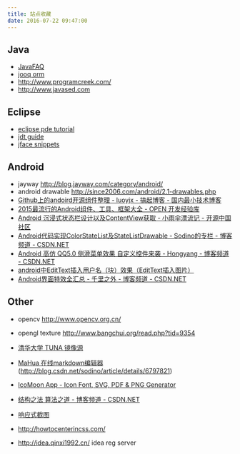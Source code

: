 ```yaml
---
title: 站点收藏
date: 2016-07-22 09:47:00
---
```


## Java
- [JavaFAQ](http://www.coderanch.com/how-to/search?CategoryFaq)
- [jooq orm](http://sourceforge.net/projects/jooq/files/)
- http://www.programcreek.com/
- http://www.javased.com 

## Eclipse 
- [eclipse pde tutorial](http://www.vogella.de/)
- [jdt guide](http://www.linuxtopia.org/online_books/eclipse_documentation/eclipse_jdt_plug-in_developer_guide/index.html)
- [jface snippets](http://wiki.eclipse.org/JFaceSnippets)

## Android
- jayway http://blog.jayway.com/category/android/
- android drawable http://since2006.com/android/2.1-drawables.php
- [Github上的andoird开源组件整理 - luoyjx - 搞起博客 - 国内最小技术博客](http://blog.gaoqixhb.com/p/545321a35a6e8e6729c06bea/)
- [2015最流行的Android组件、工具、框架大全 - OPEN 开发经验库](http://www.open-open.com/lib/view/open1436262653692.html) 
- [Android 沉浸式状态栏设计以及ContentView获取 - 小雨伞漂流记 - 开源中国社区](http://my.oschina.net/ososchina/blog/369630)
- [Android代码实现ColorStateList及StateListDrawable - Sodino的专栏 - 博客频道 - CSDN.NET](http://blog.csdn.net/sodino/article/details/6797821)
- [Android 高仿 QQ5.0 侧滑菜单效果 自定义控件来袭 - Hongyang - 博客频道 - CSDN.NET](http://blog.csdn.net/lmj623565791/article/details/39257409)
- [android中EditText插入用户名（块）效果（EditText插入图片）](http://blog.csdn.net/leinote/article/details/9422005)
- [Android界面特效全汇总 - 千里之外 - 博客频道 - CSDN.NET](http://blog.csdn.net/woshinia/article/details/11039677)

## Other
- opencv http://www.opencv.org.cn/
- opengl texture http://www.bangchui.org/read.php?tid=9354
- [清华大学 TUNA 镜像源](https://mirrors.tuna.tsinghua.edu.cn/help/#AOSP)
- [MaHua 在线markdown编辑器](http://mahua.jser.me/)(http://blog.csdn.net/sodino/article/details/6797821)
- [IcoMoon App - Icon Font, SVG, PDF & PNG Generator](https://icomoon.io/app/#/select)

- [结构之法 算法之道 - 博客频道 - CSDN.NET](http://blog.csdn.net/v_july_v?viewmode=contents)
- [响应式截图](http://ami.responsivedesign.is/)
- http://howtocenterincss.com/
- http://idea.qinxi1992.cn/ idea reg server
